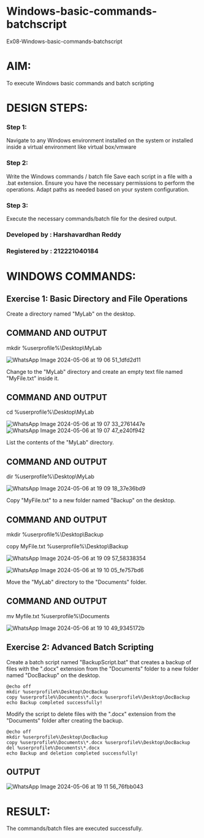 # Windows-basic-commands-batchscript
Ex08-Windows-basic-commands-batchscript

# AIM:
To execute Windows basic commands and batch scripting

# DESIGN STEPS:

### Step 1:

Navigate to any Windows environment installed on the system or installed inside a virtual environment like virtual box/vmware 

### Step 2:

Write the Windows commands / batch file
Save each script in a file with a .bat extension.
Ensure you have the necessary permissions to perform the operations.
Adapt paths as needed based on your system configuration.
### Step 3:

Execute the necessary commands/batch file for the desired output. 

### Developed by : Harshavardhan Reddy
### Registered by : 212221040184




# WINDOWS COMMANDS:
## Exercise 1: Basic Directory and File Operations
Create a directory named "MyLab" on the desktop.

## COMMAND AND OUTPUT
mkdir %userprofile%\Desktop\MyLab

![WhatsApp Image 2024-05-06 at 19 06 51_1dfd2d11](https://github.com/23012653/Windows-basic-commands-batchscript/assets/150777517/ad4c7446-2b1e-422b-b4bb-25a13353d62a)


Change to the "MyLab" directory and create an empty text file named "MyFile.txt" inside it.


## COMMAND AND OUTPUT
cd %userprofile%\Desktop\MyLab

![WhatsApp Image 2024-05-06 at 19 07 33_2761447e](https://github.com/23012653/Windows-basic-commands-batchscript/assets/150777517/3a6d27ff-deb5-4075-b57b-abffffb63379)
![WhatsApp Image 2024-05-06 at 19 07 47_e240f942](https://github.com/23012653/Windows-basic-commands-batchscript/assets/150777517/9a7000d9-41fd-4570-ad1a-d14678dd48d1)

List the contents of the "MyLab" directory.


## COMMAND AND OUTPUT
dir %userprofile%\Desktop\MyLab

![WhatsApp Image 2024-05-06 at 19 09 18_37e36bd9](https://github.com/23012653/Windows-basic-commands-batchscript/assets/150777517/9a8157df-3e61-473b-b60b-d6ebb3f56533)

Copy "MyFile.txt" to a new folder named "Backup" on the desktop.

## COMMAND AND OUTPUT
mkdir %userprofile%\Desktop\Backup


copy MyFile.txt %userprofile%\Desktop\Backup

![WhatsApp Image 2024-05-06 at 19 09 57_58338354](https://github.com/23012653/Windows-basic-commands-batchscript/assets/150777517/461a975e-754f-4539-994d-428cdb869435)

![WhatsApp Image 2024-05-06 at 19 10 05_fe757bd6](https://github.com/23012653/Windows-basic-commands-batchscript/assets/150777517/448518a3-034d-42fa-8a0e-940a3fd0d434)

Move the "MyLab" directory to the "Documents" folder.


## COMMAND AND OUTPUT
mv Myfile.txt %userprofile%\Documents

![WhatsApp Image 2024-05-06 at 19 10 49_9345172b](https://github.com/23012653/Windows-basic-commands-batchscript/assets/150777517/bef211d3-5a31-4651-a8c4-6032def7284a)

## Exercise 2: Advanced Batch Scripting
Create a batch script named "BackupScript.bat" that creates a backup of files with the ".docx" extension from the "Documents" folder to a new folder named "DocBackup" on the desktop.

```
@echo off
mkdir %userprofile%\Desktop\DocBackup
copy %userprofile%\Documents\*.docx %userprofile%\Desktop\DocBackup
echo Backup completed successfully!

```
Modify the script to delete files with the ".docx" extension from the "Documents" folder after creating the backup.
```
@echo off
mkdir %userprofile%\Desktop\DocBackup
copy %userprofile%\Documents\*.docx %userprofile%\Desktop\DocBackup
del %userprofile%\Documents\*.docx
echo Backup and deletion completed successfully!
```




## OUTPUT
![WhatsApp Image 2024-05-06 at 19 11 56_76fbb043](https://github.com/23012653/Windows-basic-commands-batchscript/assets/150777517/47971ce1-a393-48ab-9f6a-7ebab394f1bb)







# RESULT:
The commands/batch files are executed successfully.

